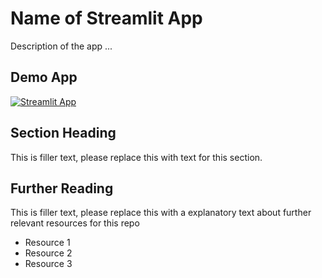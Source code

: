 # Name of Streamlit App

Description of the app ...

## Demo App

[![Streamlit App](https://static.streamlit.io/badges/streamlit_badge_black_white.svg)](https://simple-ml.streamlitapp.com/)

## Section Heading

This is filler text, please replace this with text for this section.

## Further Reading

This is filler text, please replace this with a explanatory text about further relevant resources for this repo
- Resource 1
- Resource 2
- Resource 3
